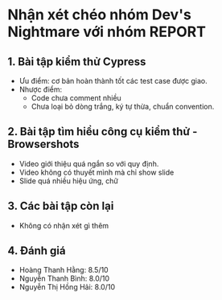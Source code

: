 # Nhận xét chéo nhóm Dev's Nightmare với nhóm REPORT
## 1. Bài tập kiểm thử Cypress
- Ưu điểm: cơ bản hoàn thành tốt các test case được giao.
- Nhược điểm:
	+ Code chưa comment nhiều
	+ Chưa loại bỏ dòng trắng, ký tự thừa, chuẩn convention.
## 2. Bài tập tìm hiểu công cụ kiểm thử - Browsershots
- Video giới thiệu quá ngắn so với quy định.
- Video không có thuyết mình mà chỉ show slide
- Slide quá nhiều hiệu ứng, chữ
	
## 3. Các bài tập còn lại
- Không có nhận xét gì thêm
## 4. Đánh giá
- Hoàng Thanh Hằng: 8.5/10
- Nguyễn Thanh Bình: 8.0/10
- Nguyễn Thị Hồng Hải: 8.0/10
